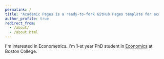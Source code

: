 ```yaml
---
permalink: /
title: "Academic Pages is a ready-to-fork GitHub Pages template for academic personal websites"
author_profile: true
redirect_from: 
  - /about/
  - /about.html
---
```


I'm interested in Econometrics. I'm 1-st year PhD student in [Economics](https://www.bc.edu/bc-web/schools/morrissey/departments/economics.html) at Boston College.
